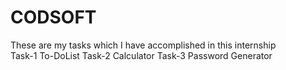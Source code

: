 # CODSOFT
These are my tasks which I have accomplished in this internship
<br>
Task-1 To-DoList
Task-2 Calculator
Task-3 Password Generator
